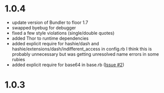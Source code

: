 # 1.0.4
  - update version of Bundler to floor 1.7
  - swapped byebug for debugger
  - fixed a few style violations (single/double quotes)
  - added Thor to runtime dependencies
  - added explicit require for hashie/dash and hashie/extensions/dash/indifferent_access in config.rb
    I think this is probably unnecessary but was getting unresolved name errors in some rubies
  - added explicit require for base64 in base.rb ([Issue #2](https://github.com/rubyisbeautiful/inline_encryption/issues/2))   
  
# 1.0.3